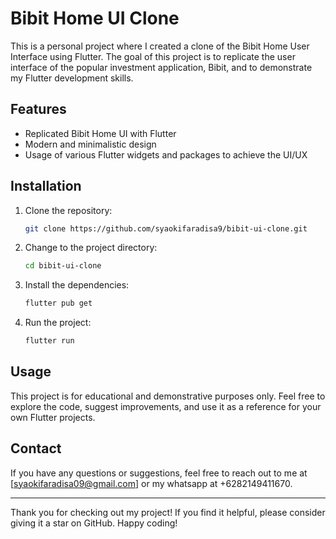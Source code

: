 # Bibit Home UI Clone

This is a personal project where I created a clone of the Bibit Home User Interface using Flutter. The goal of this project is to replicate the user interface of the popular investment application, Bibit, and to demonstrate my Flutter development skills.

## Features

- Replicated Bibit Home UI with Flutter
- Modern and minimalistic design
- Usage of various Flutter widgets and packages to achieve the UI/UX

## Installation

1. Clone the repository:
    ```bash
    git clone https://github.com/syaokifaradisa9/bibit-ui-clone.git
    ```
2. Change to the project directory:
    ```bash
    cd bibit-ui-clone
    ```
3. Install the dependencies:
    ```bash
    flutter pub get
    ```
4. Run the project:
    ```bash
    flutter run
    ```

## Usage

This project is for educational and demonstrative purposes only. Feel free to explore the code, suggest improvements, and use it as a reference for your own Flutter projects.

## Contact

If you have any questions or suggestions, feel free to reach out to me at [syaokifaradisa09@gmail.com] or my whatsapp at +6282149411670.

---

Thank you for checking out my project! If you find it helpful, please consider giving it a star on GitHub. Happy coding!

